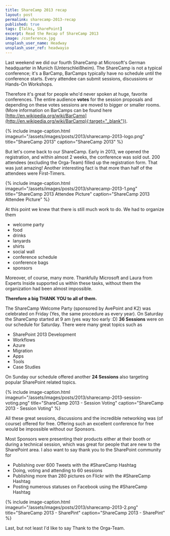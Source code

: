```yaml
---
title: ShareCamp 2013 recap
layout: post
permalink: sharecamp-2013-recap
published: true
tags: [Talks, SharePoint]
excerpt: Read the Recap of ShareCamp 2013
image: /conference.jpg
unsplash_user_name: Headway
unsplash_user_ref: headwayio
---
```


Last weekend we did our fourth ShareCamp at Microsoft's German headquarter in Munich (Unterschleißheim). The ShareCamp is not a typical conference; it's a BarCamp, BarCamps typically have no schedule until the conference starts. Every attendee can submit sessions, discussions or Hands-On Workshops.

Therefore it's great for people who'd never spoken at huge, favorite conferences. The entire audience **votes** for the session proposals and depending on these votes sessions are moved to bigger or smaller rooms. (More information on BarCamps can be found here 
[http://en.wikipedia.org/wiki/BarCamp](http://en.wikipedia.org/wiki/BarCamp){:target="_blank"}).

{% include image-caption.html imageurl="/assets/images/posts/2013/sharecamp-2013-logo.png"
title="ShareCamp 2013" caption="ShareCamp 2013" %}

But let's come back to our ShareCamp. Early in 2013, we opened the registration, and within almost 2 weeks, the conference was sold out. 200 attendees (excluding the Orga-Team) filled up the registration form. That was just amazing! Another interesting fact is that more than half of the attendees were First-Timers.

{% include image-caption.html imageurl="/assets/images/posts/2013/sharecamp-2013-1.png"
title="ShareCamp 2013 Attendee Picture" caption="ShareCamp 2013 Attendee Picture" %}

At this point we knew that there is still much work to do. We had to organize them

- welcome party
- food
- drinks
- lanyards
- shirts
- social wall
- conference schedule
- conference bags
- sponsors

Moreover, of course, many more. Thankfully Microsoft and Laura from Experts Inside supported us within these tasks, without them the organization had been almost impossible.

**Therefore a big THANK YOU to all of them.**

The ShareCamp Welcome Party (sponsored by AvePoint and K2) was celebrated on Friday (Yes, the same procedure as every year). On Saturday the ShareCamp started at 9 am (yes way too early :D) **36 Sessions** were on our schedule for Saturday. There were many great topics such as

- SharePoint 2013 Development
- Workflows
- Azure
- Migration
- Apps
- Tools
- Case Studies

On Sunday our schedule offered another **24 Sessions** also targeting popular SharePoint related topics.

{% include image-caption.html imageurl="/assets/images/posts/2013/sharecamp-2013-session-voting.png"
title="ShareCamp 2013 - Session Voting" caption="ShareCamp 2013 - Session Voting" %}

All these great sessions, discussions and the incredible networking was (of course) offered for free. Offering such an excellent conference for free would be impossible without our Sponsors.

Most Sponsors were presenting their products either at their booth or during a technical session, which was great for people that are new to the SharePoint area. I also want to say thank you to the SharePoint community for

- Publishing over 600 Tweets with the #ShareCamp Hashtag
- Doing, voting and attending to 60 sessions
- Publishing more than 280 pictures on Flickr with the #ShareCamp Hashtag
- Posting numerous statuses on Facebook using the #ShareCamp Hashtag

{% include image-caption.html imageurl="/assets/images/posts/2013/sharecamp-2013-2.png"
title="ShareCamp 2013 - SharePint" caption="ShareCamp 2013 - SharePint" %}

Last, but not least I'd like to say Thank to the Orga-Team.


